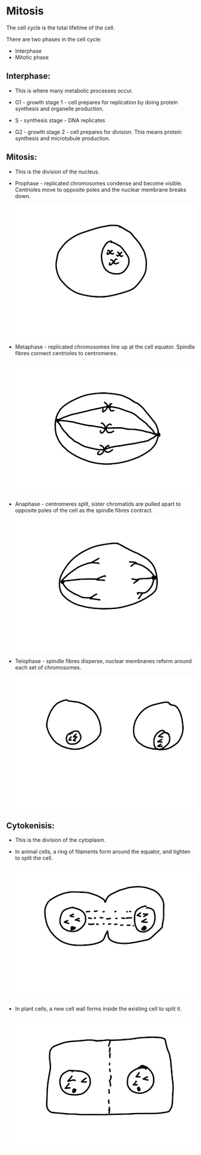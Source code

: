 # Mitosis

The cell cycle is the total lifetime of the cell.

There are two phases in the cell cycle:
- Interphase
- Mitotic phase

## Interphase:

- This is where many metabolic processes occur.

- G1 - growth stage 1 - cell prepares for replication by
	doing protein synthesis and organelle production.

- S - synthesis stage - DNA replicates

- G2 - growth stage 2 - cell prepares for division.
	This means protein synthesis and microtubule production.

## Mitosis:

 - This is the division of the nucleus.

 - Prophase - replicated chromosomes condense
 	and become visible. Centrioles move to opposite
 	poles and the nuclear membrane breaks down.


	![](mitosis.md.1112.png)

 - Metaphase - replicated chromosomes line up at the cell
 	equator. Spindle fibres connect centrioles to centromeres.

	![](mitosis.md.8733.png)

 - Anaphase - centromeres split, sister chromatids are pulled apart
 	to opposite poles of the cell as the spindle fibres contract.

	![](mitosis.md.3410.png)

 - Telophase - spindle fibres disperse, nuclear membranes
 	reform around each set of chromosomes.

	![](mitosis.md.7927.png)


## Cytokenisis:

 - This is the division of the cytoplasm.

 - In animal cells, a ring of filaments form
 	around the equator, and tighten to split the cell.

 	![](mitosis.md.9633.png)

 - In plant cells, a new cell wall forms inside the
 	existing cell to split it.

 	![](mitosis.md.8827.png)
